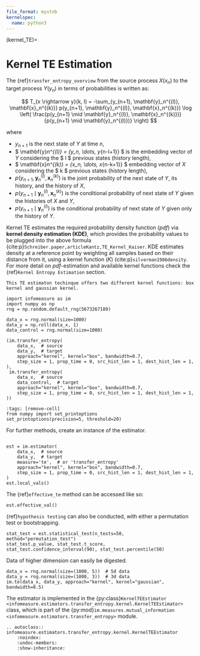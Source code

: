 ```yaml
---
file_format: mystnb
kernelspec:
  name: python3
---
```

(kernel_TE)=
# Kernel TE Estimation
The {ref}`transfer_entropy_overview` from the source process $X(x_n)$ to the target process $Y(y_n)$ in terms of probabilities is written as:

$$
T_{x \rightarrow y}(k, l) = -\sum_{y_{n+1}, \mathbf{y}_n^{(l)}, \mathbf{x}_n^{(k)}}
p(y_{n+1}, \mathbf{y}_n^{(l)}, \mathbf{x}_n^{(k)})
\log \left( \frac{p(y_{n+1} \mid \mathbf{y}_n^{(l)}, \mathbf{x}_n^{(k)})}
{p(y_{n+1} \mid \mathbf{y}_n^{(l)})} \right)
$$

where
- $y_{n+1}$ is the next state of $Y$ at time $n$,
- $ \mathbf{y}_n^{(l)} = \{y_n, \dots, y_{n-l+1}\} $ is the embedding vector of $Y$ considering the  $ l $ previous states (history length),
- $ \mathbf{x}_n^{(k)} = \{x_n, \dots, x_{n-k+1}\} $ embedding vector of $X$ considering the $ k $ previous states (history length),
- $p(y_{n+1}, \mathbf{y}_n^{(l)}, \mathbf{x}_n^{(k)})$ is the joint probability of the next state of $Y$, its history, and the history of $X$,
- $p(y_{n+1} \mid \mathbf{y}_n^{(l)}, \mathbf{x}_n^{(k)})$ is the conditional probability of next state of $Y$ given the histories of $X$ and $Y$,
- $p(y_{n+1} \mid \mathbf{y}_n^{(l)})$ is the conditional probability of next state of $Y$ given only the history of $Y$.

Kernel TE estimates the required probability density function (_pdf_) via **kernel density estimation (KDE)**, which provides the probability values to be plugged into the above formula {cite:p}`Schreiber.paper,articleKantz,TE_Kernel_Kaiser`.
KDE estimates density at a reference point by weighting all samples based on their distance from it, using a kernel function $(K)$ {cite:p}`silverman1986density`.
For more detail on _pdf_-estimation and available kernel functions check the {ref}`Kernel Entropy Estimation` section.

```{note}
This TE estimaton techinque offers two different kernel functions: box kernel and gaussian kernel.
 ```


```{code-cell}
import infomeasure as im
import numpy as np
rng = np.random.default_rng(5673267189)

data_x = rng.normal(size=1000)
data_y = np.roll(data_x, 1)
data_control = rng.normal(size=1000)

(im.transfer_entropy(
    data_x,  # source
    data_y,  # target
    approach="kernel", kernel="box", bandwidth=0.7,
    step_size = 1, prop_time = 0, src_hist_len = 1, dest_hist_len = 1,
),
 im.transfer_entropy(
    data_x,  # source
    data_control,  # target
    approach="kernel", kernel="box", bandwidth=0.7,
    step_size = 1, prop_time = 0, src_hist_len = 1, dest_hist_len = 1,
))
```

```{code-cell}
:tags: [remove-cell]
from numpy import set_printoptions
set_printoptions(precision=5, threshold=20)
```

For further methods, create an instance of the estimator.

```{code-cell}

est = im.estimator(
    data_x,  # source
    data_y,  # target
    measure='te',  # or 'transfer_entropy'
    approach="kernel", kernel="box", bandwidth=0.7,
    step_size = 1, prop_time = 0, src_hist_len = 1, dest_hist_len = 1,
)
est.local_vals()
```

The {ref}`effective_te` method can be accessed like so:

```{code-cell}
est.effective_val()
```

{ref}`hypothesis testing` can also be conducted, with either a permutation test or bootstrapping.

```{code-cell}
stat_test = est.statistical_test(n_tests=50, method="permutation_test")
stat_test.p_value, stat_test.t_score, stat_test.confidence_interval(90), stat_test.percentile(50)
```

Data of higher dimension can easily be digested.

```{code-cell}
data_x = rng.normal(size=(1000, 5))  # 5d data
data_y = rng.normal(size=(1000, 3))  # 3d data
im.te(data_x, data_y, approach="kernel", kernel="gaussian", bandwidth=0.5)
```

The estimator is implemented in the {py:class}`KernelTEEstimator <infomeasure.estimators.transfer_entropy.kernel.KernelTEEstimator>` class,
which is part of the {py:mod}`im.measures.mutual_information <infomeasure.estimators.transfer_entropy>` module.

```{eval-rst}
.. autoclass:: infomeasure.estimators.transfer_entropy.kernel.KernelTEEstimator
    :noindex:
    :undoc-members:
    :show-inheritance:
```

